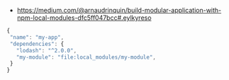 - https://medium.com/@arnaudrinquin/build-modular-application-with-npm-local-modules-dfc5ff047bcc#.eylkyreso

```js
{
 "name": "my-app",
 "dependencies": {
   "lodash": "^2.0.0",
   "my-module": "file:local_modules/my-module",
 }
}
```
